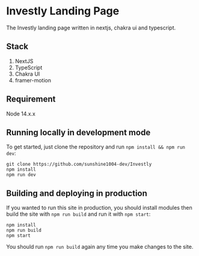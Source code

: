 # Investly Landing Page

The Investly landing page written in nextjs, chakra ui and typescript.

## Stack

1. NextJS
2. TypeScript
3. Chakra UI
4. framer-motion

## Requirement

Node 14.x.x

## Running locally in development mode

To get started, just clone the repository and run `npm install && npm run dev`:

    git clone https://github.com/sunshine1004-dev/Investly
    npm install
    npm run dev

## Building and deploying in production

If you wanted to run this site in production, you should install modules then build the site with `npm run build` and run it with `npm start`:

    npm install
    npm run build
    npm start

You should run `npm run build` again any time you make changes to the site.
